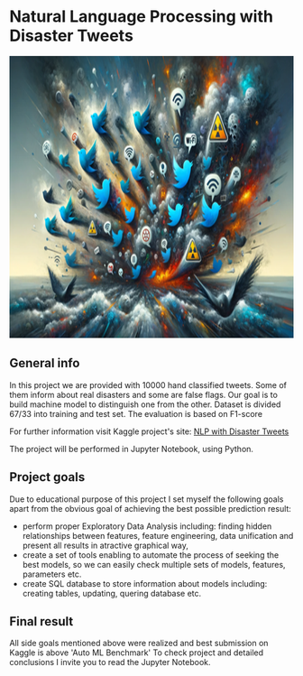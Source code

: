 # Natural Language Processing with Disaster Tweets

<img src="image.png" width="1000" height="500">

## General info

In this project we are provided with 10000 hand classified tweets. Some of them inform about real disasters and some are false flags. Our goal is to build machine model to distinguish one from the other. Dataset is divided 67/33 into training and test set. The evaluation is based on F1-score

For further information visit Kaggle project's site:
[NLP with Disaster Tweets](https://www.kaggle.com/competitions/nlp-getting-started)

The project will be performed in Jupyter Notebook, using Python. 

## Project goals

Due to educational purpose of this project I set myself the following goals apart from the obvious goal of achieving the best possible prediction result:
- perform proper Exploratory Data Analysis including: finding hidden relationships between features, feature engineering, data unification and present all results in atractive graphical way,
- create a set of tools enabling to automate the process of seeking the best models, so we can easily check multiple sets of models, features, parameters etc.
- create SQL database to store information about models including: creating tables, updating, quering database etc.

## Final result

All side goals mentioned above were realized and best submission on Kaggle is above 'Auto ML Benchmark' To check project and detailed conclusions I invite you to read the Jupyter Notebook.
